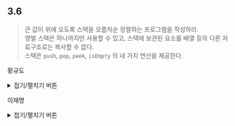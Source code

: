 ## 3.6

> 큰 값이 위에 오도록 스택을 오름차순 정렬하는 프로그램을 작성하라.  
> 영벌 스택은 하나까지만 사용할 수 있고, 스택에 보관된 요소를 배열 등의 다른 자료구조로는 복사할 수 없다.  
> 스택은 `push`, `pop`, `peek`, `isEmpty` 의 네 가지 연산을 제공한다.  

황규도
<details>
<summary>접기/펼치기 버튼</summary>

```python
class Stack:
    def __init__(self):
        self.stack = []
        
    def pop(self):
        return self.stack.pop()
    
    def push(self, data):
        self.stack.append(data)
        
    def peek(self):
        return self.stack[-1]
    
    def isEmpty(self):
        return len(self.stack) == 0
    
    def __str__(self):
        return str(self.stack)
```


```python
import random
unsorted = Stack()
for i in range(10):
    unsorted.push(random.randint(1, 100))
print(unsorted)

descendingStack = Stack()
temp = None
while not unsorted.isEmpty():
    print("================================")
    print("[*] unsorted : " + str(unsorted))
    print("[*] descening: " + str(descendingStack))
    print("[*] Temp     : " + str(temp))
    if descendingStack.isEmpty() or descendingStack.peek() >= unsorted.peek():
        descendingStack.push(unsorted.pop())
    else:
        temp = unsorted.pop()
        while not descendingStack.isEmpty():
            unsorted.push(descendingStack.pop())
            
        while unsorted.peek() >= temp:
            descendingStack.push(unsorted.pop())
        descendingStack.push(temp)
        temp = None

print(descendingStack)
```

    [16, 90, 28, 70, 46, 39, 24, 3, 31, 41]
    ================================
    [*] unsorted : [16, 90, 28, 70, 46, 39, 24, 3, 31, 41]
    [*] descening: []
    [*] Temp     : None
    ================================
    [*] unsorted : [16, 90, 28, 70, 46, 39, 24, 3, 31]
    [*] descening: [41]
    [*] Temp     : None
    ================================
    [*] unsorted : [16, 90, 28, 70, 46, 39, 24, 3]
    [*] descening: [41, 31]
    [*] Temp     : None
    ================================
    [*] unsorted : [16, 90, 28, 70, 46, 39, 24]
    [*] descening: [41, 31, 3]
    [*] Temp     : None
    ================================
    [*] unsorted : [16, 90, 28, 70, 46, 39, 3]
    [*] descening: [41, 31, 24]
    [*] Temp     : None
    ================================
    [*] unsorted : [16, 90, 28, 70, 46, 39]
    [*] descening: [41, 31, 24, 3]
    [*] Temp     : None
    ================================
    [*] unsorted : [16, 90, 28, 70, 46, 3, 24, 31]
    [*] descening: [41, 39]
    [*] Temp     : None
    ================================
    [*] unsorted : [16, 90, 28, 70, 46, 3, 24]
    [*] descening: [41, 39, 31]
    [*] Temp     : None
    ================================
    [*] unsorted : [16, 90, 28, 70, 46, 3]
    [*] descening: [41, 39, 31, 24]
    [*] Temp     : None
    ================================
    [*] unsorted : [16, 90, 28, 70, 46]
    [*] descening: [41, 39, 31, 24, 3]
    [*] Temp     : None
    ================================
    [*] unsorted : [16, 90, 28, 70, 3, 24, 31, 39, 41]
    [*] descening: [46]
    [*] Temp     : None
    ================================
    [*] unsorted : [16, 90, 28, 70, 3, 24, 31, 39]
    [*] descening: [46, 41]
    [*] Temp     : None
    ================================
    [*] unsorted : [16, 90, 28, 70, 3, 24, 31]
    [*] descening: [46, 41, 39]
    [*] Temp     : None
    ================================
    [*] unsorted : [16, 90, 28, 70, 3, 24]
    [*] descening: [46, 41, 39, 31]
    [*] Temp     : None
    ================================
    [*] unsorted : [16, 90, 28, 70, 3]
    [*] descening: [46, 41, 39, 31, 24]
    [*] Temp     : None
    ================================
    [*] unsorted : [16, 90, 28, 70]
    [*] descening: [46, 41, 39, 31, 24, 3]
    [*] Temp     : None
    ================================
    [*] unsorted : [16, 90, 28, 3, 24, 31, 39, 41, 46]
    [*] descening: [70]
    [*] Temp     : None
    ================================
    [*] unsorted : [16, 90, 28, 3, 24, 31, 39, 41]
    [*] descening: [70, 46]
    [*] Temp     : None
    ================================
    [*] unsorted : [16, 90, 28, 3, 24, 31, 39]
    [*] descening: [70, 46, 41]
    [*] Temp     : None
    ================================
    [*] unsorted : [16, 90, 28, 3, 24, 31]
    [*] descening: [70, 46, 41, 39]
    [*] Temp     : None
    ================================
    [*] unsorted : [16, 90, 28, 3, 24]
    [*] descening: [70, 46, 41, 39, 31]
    [*] Temp     : None
    ================================
    [*] unsorted : [16, 90, 28, 3]
    [*] descening: [70, 46, 41, 39, 31, 24]
    [*] Temp     : None
    ================================
    [*] unsorted : [16, 90, 28]
    [*] descening: [70, 46, 41, 39, 31, 24, 3]
    [*] Temp     : None
    ================================
    [*] unsorted : [16, 90, 3, 24]
    [*] descening: [70, 46, 41, 39, 31, 28]
    [*] Temp     : None
    ================================
    [*] unsorted : [16, 90, 3]
    [*] descening: [70, 46, 41, 39, 31, 28, 24]
    [*] Temp     : None
    ================================
    [*] unsorted : [16, 90]
    [*] descening: [70, 46, 41, 39, 31, 28, 24, 3]
    [*] Temp     : None
    ================================
    [*] unsorted : [16, 3, 24, 28, 31, 39, 41, 46, 70]
    [*] descening: [90]
    [*] Temp     : None
    ================================
    [*] unsorted : [16, 3, 24, 28, 31, 39, 41, 46]
    [*] descening: [90, 70]
    [*] Temp     : None
    ================================
    [*] unsorted : [16, 3, 24, 28, 31, 39, 41]
    [*] descening: [90, 70, 46]
    [*] Temp     : None
    ================================
    [*] unsorted : [16, 3, 24, 28, 31, 39]
    [*] descening: [90, 70, 46, 41]
    [*] Temp     : None
    ================================
    [*] unsorted : [16, 3, 24, 28, 31]
    [*] descening: [90, 70, 46, 41, 39]
    [*] Temp     : None
    ================================
    [*] unsorted : [16, 3, 24, 28]
    [*] descening: [90, 70, 46, 41, 39, 31]
    [*] Temp     : None
    ================================
    [*] unsorted : [16, 3, 24]
    [*] descening: [90, 70, 46, 41, 39, 31, 28]
    [*] Temp     : None
    ================================
    [*] unsorted : [16, 3]
    [*] descening: [90, 70, 46, 41, 39, 31, 28, 24]
    [*] Temp     : None
    ================================
    [*] unsorted : [16]
    [*] descening: [90, 70, 46, 41, 39, 31, 28, 24, 3]
    [*] Temp     : None
    ================================
    [*] unsorted : [3]
    [*] descening: [90, 70, 46, 41, 39, 31, 28, 24, 16]
    [*] Temp     : None
    [90, 70, 46, 41, 39, 31, 28, 24, 16, 3]
    


```python

```


</details>

이재명
<details>
<summary>접기/펼치기 버튼</summary>

```C++
#include <cstdio>
#include <cstdlib>
#include <stack>

using namespace std;

template <class T>
inline void push(stack<T> &s, const T val)
{
    s.push(val);
}

template <class T>
inline const T pop(stack<T> &s)
{
    const T ret = s.top();
    s.pop();
    return ret;
}

template <class T>
inline const T peek(const stack<T> &s)
{
    return s.top();
}

template <class T>
inline const bool isEmpty(const stack<T> &s)
{
    return s.empty();
}

void sort(stack<int> &in, stack<int> &out)
{
    if ( isEmpty(in) ) return;
    push(out, pop(in));

    while ( !isEmpty(in) )
    {
        if ( peek(in) >= peek(out) )
        {
            push(out, pop(in));
        }
        else
        {
            const auto val = pop(in);

            int cnt = 0;
            while ( !isEmpty(out) && peek(out) > val )
            {
                push(in, pop(out));
                ++cnt;
            }
            push(out, val);
            while ( cnt-- )
            {
                push(out, pop(in));
            }
        }
    }
}

void print_out(stack<int> s)
{
    bool space_needed = false;
    printf("[");
    while ( !isEmpty(s) )
    {
        printf("%s%02d", space_needed ? " " : "", pop(s));
        space_needed = true;
    }
    printf("]");
}

int main()
{
    stack<int> target;
    srand(100);
    for ( int i = 0; i < 10; ++i )
    {
        push(target, rand() % 100);
    }

    printf("Before: ");
    print_out(target);
    printf("\n");

    stack<int> result;
    sort(target, result);

    printf("After: ");
    print_out(result);
    printf("\n");

    return 0;
}
```
